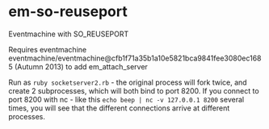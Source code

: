 em-so-reuseport
===============

Eventmachine with SO_REUSEPORT

Requires eventmachine eventmachine/eventmachine@cfb1f71a35b1a10e5821bca9841fee3080ec1685 (Autumn 2013) to add em_attach_server

Run as `ruby socketserver2.rb` - the original process will fork twice, and create 2 subprocesses, which will 
both bind to port 8200. If you connect to port 8200 with nc - like this `echo beep | nc -v 127.0.0.1 8200`
several times, you will see that the different connections arrive at different processes. 


